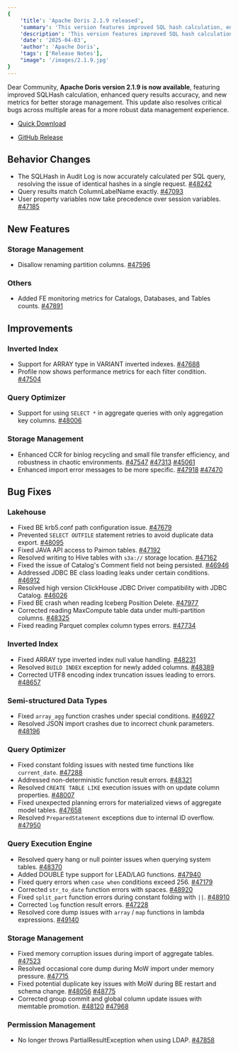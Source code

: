 ```yaml
---
{
    'title': 'Apache Doris 2.1.9 released',
    'summary': 'This version features improved SQL hash calculation, enhanced query result accuracy, and new metrics for better storage management. It also resolves critical bugs across multiple areas, enhancing the data management experience.',
    'description': 'This version features improved SQL hash calculation, enhanced query result accuracy, and new metrics for better storage management. It also resolves critical bugs across multiple areas, enhancing the data management experience.',
    'date': '2025-04-03',
    'author': 'Apache Doris',
    'tags': ['Release Notes'],
    "image": '/images/2.1.9.jpg'
}
---
```


<!--
Licensed to the Apache Software Foundation (ASF) under one
or more contributor license agreements.  See the NOTICE file
distributed with this work for additional information
regarding copyright ownership.  The ASF licenses this file
to you under the Apache License, Version 2.0 (the
"License"); you may not use this file except in compliance
with the License.  You may obtain a copy of the License at
  http://www.apache.org/licenses/LICENSE-2.0
Unless required by applicable law or agreed to in writing,
software distributed under the License is distributed on an
"AS IS" BASIS, WITHOUT WARRANTIES OR CONDITIONS OF ANY
KIND, either express or implied.  See the License for the
specific language governing permissions and limitations
under the License.
-->


Dear Community, **Apache Doris version 2.1.9 is now available**, featuring improved SQLHash calculation, enhanced query results accuracy, and new metrics for better storage management. This update also resolves critical bugs across multiple areas for a more robust data management experience.


- [Quick Download](https://doris.apache.org/download)

- [GitHub Release](https://github.com/apache/doris/releases/tag/2.1.9-rc02)


## Behavior Changes

- The SQLHash in Audit Log is now accurately calculated per SQL query, resolving the issue of identical hashes in a single request. [#48242](https://github.com/apache/doris/pull/48242)
- Query results match ColumnLabelName exactly. [#47093](https://github.com/apache/doris/pull/47093)
- User property variables now take precedence over session variables. [#47185](https://github.com/apache/doris/pull/47185)

## New Features

### Storage Management

- Disallow renaming partition columns. [#47596](https://github.com/apache/doris/pull/47596)

### Others

- Added FE monitoring metrics for Catalogs, Databases, and Tables counts. [#47891](https://github.com/apache/doris/pull/47891)

## Improvements

### Inverted Index

- Support for ARRAY type in VARIANT inverted indexes. [#47688](https://github.com/apache/doris/pull/47688)
- Profile now shows performance metrics for each filter condition. [#47504](https://github.com/apache/doris/pull/47504)

### Query Optimizer

- Support for using `SELECT *` in aggregate queries with only aggregation key columns. [#48006](https://github.com/apache/doris/pull/48006)

### Storage Management

- Enhanced CCR for binlog recycling and small file transfer efficiency, and robustness in chaotic environments. [#47547](https://github.com/apache/doris/pull/47547) [#47313](https://github.com/apache/doris/pull/47313) [#45061](https://github.com/apache/doris/pull/45061)
- Enhanced import error messages to be more specific. [#47918](https://github.com/apache/doris/pull/47918) [#47470](https://github.com/apache/doris/pull/47470)

## Bug Fixes

### Lakehouse

- Fixed BE krb5.conf path configuration issue. [#47679](https://github.com/apache/doris/pull/47679)
- Prevented `SELECT OUTFILE` statement retries to avoid duplicate data export. [#48095](https://github.com/apache/doris/pull/48095)
- Fixed JAVA API access to Paimon tables. [#47192](https://github.com/apache/doris/pull/47192)
- Resolved writing to Hive tables with `s3a://` storage location. [#47162](https://github.com/apache/doris/pull/47162)
- Fixed the issue of Catalog's Comment field not being persisted. [#46946](https://github.com/apache/doris/pull/46946)
- Addressed JDBC BE class loading leaks under certain conditions. [#46912](https://github.com/apache/doris/pull/46912)
- Resolved high version ClickHouse JDBC Driver compatibility with JDBC Catalog. [#46026](https://github.com/apache/doris/pull/46026)
- Fixed BE crash when reading Iceberg Position Delete. [#47977](https://github.com/apache/doris/pull/47977)
- Corrected reading MaxCompute table data under multi-partition columns. [#48325](https://github.com/apache/doris/pull/48325)
- Fixed reading Parquet complex column types errors. [#47734](https://github.com/apache/doris/pull/47734)

### Inverted Index

- Fixed ARRAY type inverted index null value handling. [#48231](https://github.com/apache/doris/pull/48231)
- Resolved `BUILD INDEX` exception for newly added columns. [#48389](https://github.com/apache/doris/pull/48389)
- Corrected UTF8 encoding index truncation issues leading to errors. [#48657](https://github.com/apache/doris/pull/48657)

### Semi-structured Data Types

- Fixed `array_agg` function crashes under special conditions. [#46927](https://github.com/apache/doris/pull/46927)
- Resolved JSON import crashes due to incorrect chunk parameters. [#48196](https://github.com/apache/doris/pull/48196)

### Query Optimizer

- Fixed constant folding issues with nested time functions like `current_date`. [#47288](https://github.com/apache/doris/pull/47288)
- Addressed non-deterministic function result errors. [#48321](https://github.com/apache/doris/pull/48321)
- Resolved `CREATE TABLE LIKE` execution issues with on update column properties. [#48007](https://github.com/apache/doris/pull/48007)
- Fixed unexpected planning errors for materialized views of aggregate model tables. [#47658](https://github.com/apache/doris/pull/47658)
- Resolved `PreparedStatement` exceptions due to internal ID overflow. [#47950](https://github.com/apache/doris/pull/47950)

### Query Execution Engine

- Resolved query hang or null pointer issues when querying system tables. [#48370](https://github.com/apache/doris/pull/48370)
- Added DOUBLE type support for LEAD/LAG functions. [#47940](https://github.com/apache/doris/pull/47940)
- Fixed query errors when `case when` conditions exceed 256. [#47179](https://github.com/apache/doris/pull/47179)
- Corrected `str_to_date` function errors with spaces. [#48920](https://github.com/apache/doris/pull/48920)
- Fixed `split_part` function errors during constant folding with `||`. [#48910](https://github.com/apache/doris/pull/48910)
- Corrected `log` function result errors. [#47228](https://github.com/apache/doris/pull/47228)
- Resolved core dump issues with `array` / `map` functions in lambda expressions. [#49140](https://github.com/apache/doris/pull/49140)

### Storage Management

- Fixed memory corruption issues during import of aggregate tables. [#47523](https://github.com/apache/doris/pull/47523)
- Resolved occasional core dump during MoW import under memory pressure. [#47715](https://github.com/apache/doris/pull/47715)
- Fixed potential duplicate key issues with MoW during BE restart and schema change. [#48056](https://github.com/apache/doris/pull/48056) [#48775](https://github.com/apache/doris/pull/48775)
- Corrected group commit and global column update issues with memtable promotion. [#48120](https://github.com/apache/doris/pull/48120) [#47968](https://github.com/apache/doris/pull/47968)

### Permission Management

- No longer throws PartialResultException when using LDAP. [#47858](https://github.com/apache/doris/pull/47858)